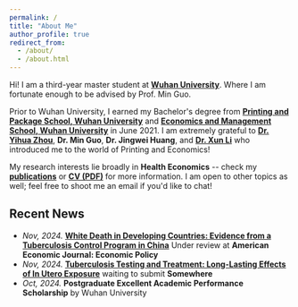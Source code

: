 ```yaml
---
permalink: /
title: "About Me"
author_profile: true
redirect_from: 
  - /about/
  - /about.html
---
```


Hi! I am a third-year master student at [**Wuhan University**](https://whu.edu.cn). Where I am fortunate enough to be advised by Prof. Min Guo.

Prior to Wuhan University, I earned my Bachelor's degree from [**Printing and Package School, Wuhan University**](https://pps.whu.edu.cn/zxgk/zxjj.htm) and [**Economics and Management School, Wuhan University**](https://ems.whu.edu.cn/English.htm) in June 2021. I am extremely grateful to [**Dr. Yihua Zhou**](https://sns.whu.edu.cn/info/1019/20143.htm), **Dr. Min Guo**, **Dr. Jingwei Huang**, and [**Dr. Xun Li**](https://sites.google.com/site/xlihomepage/) who introduced me to the world of Printing and Economics!

My research interests lie broadly in **Health Economics** -- check my [**publications**](publications) or [**CV (PDF)**](CV_Tianlei.pdf) for more information. I am open to other topics as well; feel free to shoot me an email if you'd like to chat!

## Recent News
* *Nov, 2024.* [**White Death in Developing Countries: Evidence from a Tuberculosis Control Program in China**](https://ynbsztl.github.io/publications/) Under review at **American Economic Journal: Economic Policy**
* *Nov, 2024.* [**Tuberculosis Testing and Treatment: Long-Lasting Effects of In Utero Exposure**](https://ynbsztl.github.io/publications/) waiting to submit **Somewhere**
* *Oct, 2024.* **Postgraduate Excellent Academic Performance Scholarship** by Wuhan University

<!-- ## Professional Services
* **Journal Reviewing**: JMLR 2024.
* **Conference Reviewing**: NeurIPS 2024 / 2023 / 2022, ICLR 2025 / 2024, ICML 2023, ALT 2023, AISTATS 2025 / 2023 / 2022. -->

